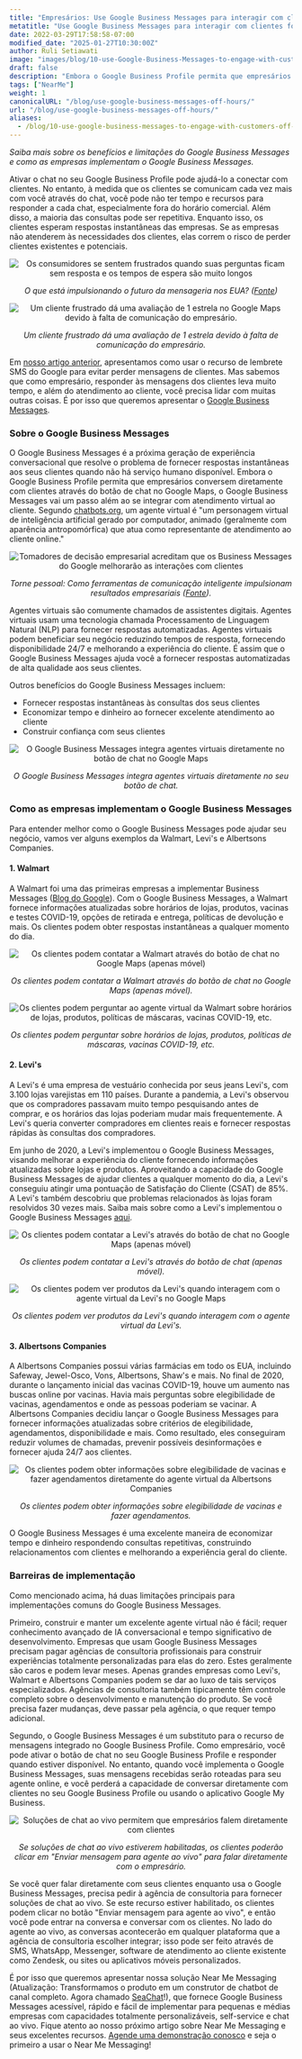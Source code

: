 ```yaml
---
title: "Empresários: Use Google Business Messages para interagir com clientes fora do horário comercial!"
metatitle: "Use Google Business Messages para interagir com clientes fora do horário comercial!"
date: 2022-03-29T17:58:58-07:00
modified_date: "2025-01-27T10:30:00Z"
author: Ruli Setiawati
image: "images/blog/10-use-Google-Business-Messages-to-engage-with-customers-off-hours/thumbnail.png"
draft: false
description: "Embora o Google Business Profile permita que empresários conversem diretamente com clientes, o Google Business Messages permite a integração com atendimento virtual ao cliente."
tags: ["NearMe"]
weight: 1
canonicalURL: "/blog/use-google-business-messages-off-hours/"
url: "/blog/use-google-business-messages-off-hours/"
aliases:
  - /blog/10-use-google-business-messages-to-engage-with-customers-off-hours/
---
```


*Saiba mais sobre os benefícios e limitações do Google Business Messages e como as empresas implementam o Google Business Messages.*

Ativar o chat no seu Google Business Profile pode ajudá-lo a conectar com clientes. No entanto, à medida que os clientes se comunicam cada vez mais com você através do chat, você pode não ter tempo e recursos para responder a cada chat, especialmente fora do horário comercial. Além disso, a maioria das consultas pode ser repetitiva. Enquanto isso, os clientes esperam respostas instantâneas das empresas. Se as empresas não atenderem às necessidades dos clientes, elas correm o risco de perder clientes existentes e potenciais.

<center>
<img src="/images/blog/10-use-Google-Business-Messages-to-engage-with-customers-off-hours/1-stats.png" alt="Os consumidores se sentem frustrados quando suas perguntas ficam sem resposta e os tempos de espera são muito longos"/>

*O que está impulsionando o futuro da mensageria nos EUA? ([Fonte](https://developers.google.com/business-communications/business-messages/files/us-business-messages-infographic.pdf))*
</center>

<center>
<img src="/images/blog/10-use-Google-Business-Messages-to-engage-with-customers-off-hours/2-one_star.png" alt="Um cliente frustrado dá uma avaliação de 1 estrela no Google Maps devido à falta de comunicação do empresário."/>

*Um cliente frustrado dá uma avaliação de 1 estrela devido à falta de comunicação do empresário.*
</center>

Em [nosso artigo anterior](https://seasalt.ai/blog/9-enable-chat-on-google-maps/), apresentamos como usar o recurso de lembrete SMS do Google para evitar perder mensagens de clientes. Mas sabemos que como empresário, responder às mensagens dos clientes leva muito tempo, e além do atendimento ao cliente, você precisa lidar com muitas outras coisas. É por isso que queremos apresentar o [Google Business Messages](https://businessmessages.google/).

### Sobre o Google Business Messages

O Google Business Messages é a próxima geração de experiência conversacional que resolve o problema de fornecer respostas instantâneas aos seus clientes quando não há serviço humano disponível. Embora o Google Business Profile permita que empresários conversem diretamente com clientes através do botão de chat no Google Maps, o Google Business Messages vai um passo além ao se integrar com atendimento virtual ao cliente. Segundo [chatbots.org](https://www.google.com/url?q=https://www.chatbots.org/virtual_agent/&sa=D&source=docs&ust=1648605707733291&usg=AOvVaw1v4dJFgDD-5SmpSNZBu3J6), um agente virtual é "um personagem virtual de inteligência artificial gerado por computador, animado (geralmente com aparência antropomórfica) que atua como representante de atendimento ao cliente online."

<center>
<img src="/images/blog/10-use-Google-Business-Messages-to-engage-with-customers-off-hours/3-stats.png" alt="Tomadores de decisão empresarial acreditam que os Business Messages do Google melhorarão as interações com clientes"/>

*Torne pessoal: Como ferramentas de comunicação inteligente impulsionam resultados empresariais ([Fonte](https://services.google.com/fh/files/misc/how_smart_communication_tools_drive_business_results.pdf)).*
</center>

Agentes virtuais são comumente chamados de assistentes digitais. Agentes virtuais usam uma tecnologia chamada Processamento de Linguagem Natural (NLP) para fornecer respostas automatizadas. Agentes virtuais podem beneficiar seu negócio reduzindo tempos de resposta, fornecendo disponibilidade 24/7 e melhorando a experiência do cliente. É assim que o Google Business Messages ajuda você a fornecer respostas automatizadas de alta qualidade aos seus clientes.

Outros benefícios do Google Business Messages incluem:
- Fornecer respostas instantâneas às consultas dos seus clientes
- Economizar tempo e dinheiro ao fornecer excelente atendimento ao cliente
- Construir confiança com seus clientes

<center>
<img src="/images/blog/10-use-Google-Business-Messages-to-engage-with-customers-off-hours/4-GBM_bridgepoint_runners.png" alt="O Google Business Messages integra agentes virtuais diretamente no botão de chat no Google Maps"/>

*O Google Business Messages integra agentes virtuais diretamente no seu botão de chat.*
</center>

### Como as empresas implementam o Google Business Messages

Para entender melhor como o Google Business Messages pode ajudar seu negócio, vamos ver alguns exemplos da Walmart, Levi's e Albertsons Companies.

#### 1. Walmart

A Walmart foi uma das primeiras empresas a implementar Business Messages ([Blog do Google](https://blog.google/products/maps/now-sending-business-messages-google-maps-and-search/)). Com o Google Business Messages, a Walmart fornece informações atualizadas sobre horários de lojas, produtos, vacinas e testes COVID-19, opções de retirada e entrega, políticas de devolução e mais. Os clientes podem obter respostas instantâneas a qualquer momento do dia.

<center>
<img src="/images/blog/10-use-Google-Business-Messages-to-engage-with-customers-off-hours/5-walmart_chat.png" alt="Os clientes podem contatar a Walmart através do botão de chat no Google Maps (apenas móvel)"/>

*Os clientes podem contatar a Walmart através do botão de chat no Google Maps (apenas móvel).*
</center>

<center>
<img src="/images/blog/10-use-Google-Business-Messages-to-engage-with-customers-off-hours/6-walmart_va.png" alt="Os clientes podem perguntar ao agente virtual da Walmart sobre horários de lojas, produtos, políticas de máscaras, vacinas COVID-19, etc."/>

*Os clientes podem perguntar sobre horários de lojas, produtos, políticas de máscaras, vacinas COVID-19, etc.*
</center>

#### 2. Levi's

A Levi's é uma empresa de vestuário conhecida por seus jeans Levi's, com 3.100 lojas varejistas em 110 países. Durante a pandemia, a Levi's observou que os compradores passavam muito tempo pesquisando antes de comprar, e os horários das lojas poderiam mudar mais frequentemente. A Levi's queria converter compradores em clientes reais e fornecer respostas rápidas às consultas dos compradores.

Em junho de 2020, a Levi's implementou o Google Business Messages, visando melhorar a experiência do cliente fornecendo informações atualizadas sobre lojas e produtos. Aproveitando a capacidade do Google Business Messages de ajudar clientes a qualquer momento do dia, a Levi's conseguiu atingir uma pontuação de Satisfação do Cliente (CSAT) de 85%. A Levi's também descobriu que problemas relacionados às lojas foram resolvidos 30 vezes mais. Saiba mais sobre como a Levi's implementou o Google Business Messages [aqui](https://developers.google.com/business-communications/business-messages/files/levis-case-study.pdf).

<center>
<img src="/images/blog/10-use-Google-Business-Messages-to-engage-with-customers-off-hours/7-levi_chat.png" alt="Os clientes podem contatar a Levi's através do botão de chat no Google Maps (apenas móvel)"/>

*Os clientes podem contatar a Levi's através do botão de chat (apenas móvel).*
</center>

<center>
<img src="/images/blog/10-use-Google-Business-Messages-to-engage-with-customers-off-hours/8-levi_va.png" alt="Os clientes podem ver produtos da Levi's quando interagem com o agente virtual da Levi's no Google Maps"/>

*Os clientes podem ver produtos da Levi's quando interagem com o agente virtual da Levi's.*
</center>

#### 3. Albertsons Companies

A Albertsons Companies possui várias farmácias em todo os EUA, incluindo Safeway, Jewel-Osco, Vons, Albertsons, Shaw's e mais. No final de 2020, durante o lançamento inicial das vacinas COVID-19, houve um aumento nas buscas online por vacinas. Havia mais perguntas sobre elegibilidade de vacinas, agendamentos e onde as pessoas poderiam se vacinar. A Albertsons Companies decidiu lançar o Google Business Messages para fornecer informações atualizadas sobre critérios de elegibilidade, agendamentos, disponibilidade e mais. Como resultado, eles conseguiram reduzir volumes de chamadas, prevenir possíveis desinformações e fornecer ajuda 24/7 aos clientes.

<center>
<img src="/images/blog/10-use-Google-Business-Messages-to-engage-with-customers-off-hours/9-albertsons_chat.png" alt="Os clientes podem obter informações sobre elegibilidade de vacinas e fazer agendamentos diretamente do agente virtual da Albertsons Companies"/>

*Os clientes podem obter informações sobre elegibilidade de vacinas e fazer agendamentos.*
</center>

O Google Business Messages é uma excelente maneira de economizar tempo e dinheiro respondendo consultas repetitivas, construindo relacionamentos com clientes e melhorando a experiência geral do cliente.

### Barreiras de implementação

Como mencionado acima, há duas limitações principais para implementações comuns do Google Business Messages.

Primeiro, construir e manter um excelente agente virtual não é fácil; requer conhecimento avançado de IA conversacional e tempo significativo de desenvolvimento. Empresas que usam Google Business Messages precisam pagar agências de consultoria profissionais para construir experiências totalmente personalizadas para elas do zero. Estes geralmente são caros e podem levar meses. Apenas grandes empresas como Levi's, Walmart e Albertsons Companies podem se dar ao luxo de tais serviços especializados. Agências de consultoria também tipicamente têm controle completo sobre o desenvolvimento e manutenção do produto. Se você precisa fazer mudanças, deve passar pela agência, o que requer tempo adicional.

Segundo, o Google Business Messages é um substituto para o recurso de mensagens integrado no Google Business Profile. Como empresário, você pode ativar o botão de chat no seu Google Business Profile e responder quando estiver disponível. No entanto, quando você implementa o Google Business Messages, suas mensagens recebidas serão roteadas para seu agente online, e você perderá a capacidade de conversar diretamente com clientes no seu Google Business Profile ou usando o aplicativo Google My Business.

<center>
<img src="/images/blog/10-use-Google-Business-Messages-to-engage-with-customers-off-hours/10-live_agent.png" alt="Soluções de chat ao vivo permitem que empresários falem diretamente com clientes"/>

*Se soluções de chat ao vivo estiverem habilitadas, os clientes poderão clicar em "Enviar mensagem para agente ao vivo" para falar diretamente com o empresário.*
</center>

Se você quer falar diretamente com seus clientes enquanto usa o Google Business Messages, precisa pedir à agência de consultoria para fornecer soluções de chat ao vivo. Se este recurso estiver habilitado, os clientes podem clicar no botão "Enviar mensagem para agente ao vivo", e então você pode entrar na conversa e conversar com os clientes. No lado do agente ao vivo, as conversas acontecerão em qualquer plataforma que a agência de consultoria escolher integrar; isso pode ser feito através de SMS, WhatsApp, Messenger, software de atendimento ao cliente existente como Zendesk, ou sites ou aplicativos móveis personalizados.

É por isso que queremos apresentar nossa solução Near Me Messaging (Atualização: Transformamos o produto em um construtor de chatbot de canal completo. Agora chamado [SeaChat](https://chat.seasalt.ai/?utm_source=blog)!), que fornece Google Business Messages acessível, rápido e fácil de implementar para pequenas e médias empresas com capacidades totalmente personalizáveis, self-service e chat ao vivo. Fique atento ao nosso próximo artigo sobre Near Me Messaging e seus excelentes recursos. [Agende uma demonstração conosco](https://meetings.hubspot.com/seasalt-ai/seasalt-meeting) e seja o primeiro a usar o Near Me Messaging!
